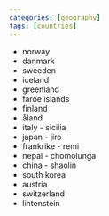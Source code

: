 ```yaml
---
categories: [geography]
tags: [countries]
---
```


* norway
* danmark
* sweeden
* iceland
* greenland
* faroe islands
* finland
* åland
* italy - sicilia
* japan - jiro
* frankrike - remi
* nepal - chomolunga
* china - shaolin
* south korea
* austria
* switzerland
* lihtenstein
